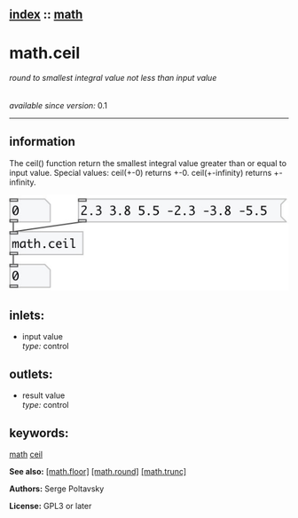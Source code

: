 [index](index.html) :: [math](category_math.html)
---

# math.ceil

###### round to smallest integral value not less than input value

*available since version:* 0.1

---


## information
The ceil() function return the smallest integral value greater than or equal to input value. Special values: ceil(+-0) returns +-0. ceil(+-infinity) returns +-infinity.


[![example](../examples/img/math.ceil.jpg)](../examples/pd/math.ceil.pd)









## inlets:

* input value<br>
_type:_ control



## outlets:

* result value<br>
_type:_ control



## keywords:

[math](keywords/math.html)
[ceil](keywords/ceil.html)



**See also:**
[\[math.floor\]](math.floor.html)
[\[math.round\]](math.round.html)
[\[math.trunc\]](math.trunc.html)




**Authors:** Serge Poltavsky




**License:** GPL3 or later





